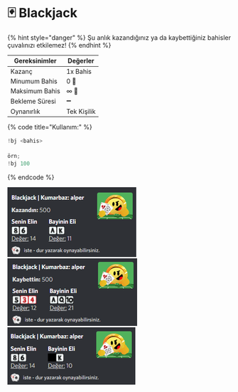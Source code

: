 # 🃏 Blackjack

{% hint style="danger" %}
Şu anlık kazandığınız ya da kaybettiğiniz bahisler çuvalınızı etkilemez!
{% endhint %}

| Gereksinimler  | Değerler    |
| -------------- | ----------- |
| Kazanç         | 1x Bahis    |
| Minumum Bahis  | 0 🥔        |
| Maksimum Bahis | ∞ 🥔        |
| Bekleme Süresi | ➖           |
| Oynanırlık     | Tek Kişilik |

{% code title="Kullanım:" %}
```scala
!bj <bahis>

örn;
!bj 100
```
{% endcode %}

![](<../../.gitbook/assets/image (66).png>)![](<../../.gitbook/assets/image (61).png>)![](<../../.gitbook/assets/image (67).png>)
